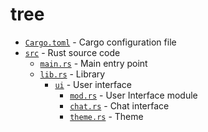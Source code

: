 # tree

-   [`Cargo.toml`](./Cargo.toml) - Cargo configuration file
-   [`src`](./src) - Rust source code
    -   [`main.rs`](./src/main.rs) - Main entry point
    -   [`lib.rs`](./src/lib.rs) - Library
        -   [`ui`](./src/ui) - User interface
            -   [`mod.rs`](./src/ui/mod.rs) - User Interface module
            -   [`chat.rs`](./src/ui/chat.rs) - Chat interface
            -   [`theme.rs`](./src/ui/theme.rs) - Theme
